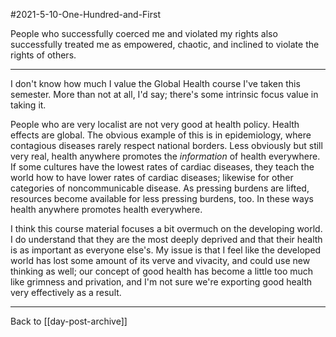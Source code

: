 #2021-5-10-One-Hundred-and-First

People who successfully coerced me and violated my rights also successfully treated me as empowered, chaotic, and inclined to violate the rights of others.

---
I don't know how much I value the Global Health course I've taken this semester.  More than not at all, I'd say; there's some intrinsic focus value in taking it.

People who are very localist are not very good at health policy.  Health effects are global.  The obvious example of this is in epidemiology, where contagious diseases rarely respect national borders.  Less obviously but still very real, health anywhere promotes the *information* of health everywhere.  If some cultures have the lowest rates of cardiac diseases, they teach the world how to have lower rates of cardiac diseases; likewise for other categories of noncommunicable disease.  As pressing burdens are lifted, resources become available for less pressing burdens, too.  In these ways health anywhere promotes health everywhere.

I think this course material focuses a bit overmuch on the developing world.  I do understand that they are the most deeply deprived and that their health is as important as everyone else's.  My issue is that I feel like the developed world has lost some amount of its verve and vivacity, and could use new thinking as well; our concept of good health has become a little too much like grimness and privation, and I'm not sure we're exporting good health very effectively as a result.

---
Back to [[day-post-archive]]